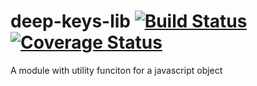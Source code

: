 deep-keys-lib  [![Build Status](https://travis-ci.org/AdityaHegde/deep-keys.svg)](https://travis-ci.org/AdityaHegde/deep-keys) [![Coverage Status](https://coveralls.io/repos/AdityaHegde/deep-keys/badge.svg?branch=master)](https://coveralls.io/r/AdityaHegde/deep-keys?branch=master)
===========

A module with utility funciton for a javascript object 

